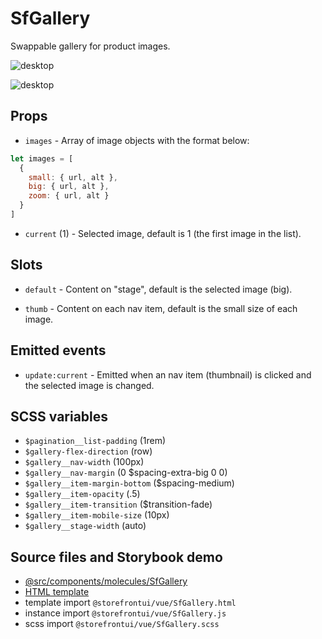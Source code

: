 # SfGallery

<!-- Write about general purpose of the component. Include screenshot (to be replaced with a live example once we migrate to vuepress) -->

Swappable gallery for product images.

![desktop](https://screenshotscdn.firefoxusercontent.com/images/0dec9565-4c31-45b1-9554-20b19fdf33c0.png)

![desktop](https://screenshotscdn.firefoxusercontent.com/images/6234ea80-b523-4a68-9050-73d4c6ccf301.png)

## Props

<!--Write down props and their purpose -->

- `images` - Array of image objects with the format below:

```javascript
let images = [
  {
    small: { url, alt },
    big: { url, alt },
    zoom: { url, alt }
  }
]
```

- `current` (1) - Selected image, default is 1 (the first image in the list).

## Slots

<!-- Describe slots and their purpose -->

- `default` - Content on "stage", default is the selected image (big).

- `thumb` - Content on each nav item, default is the small size of each image.

## Emitted events

- `update:current` - Emitted when an nav item (thumbnail) is clicked and
the selected image is changed.

## SCSS variables

<!-- Write down SCSS variables available for configuration -->

- `$pagination__list-padding` (1rem)
- `$gallery-flex-direction` (row)
- `$gallery__nav-width` (100px)
- `$gallery__nav-margin` (0 $spacing-extra-big 0 0)
- `$gallery__item-margin-bottom` ($spacing-medium)
- `$gallery__item-opacity` (.5)
- `$gallery__item-transition` ($transition-fade)
- `$gallery__item-mobile-size` (10px)
- `$gallery__stage-width` (auto)

## Source files and Storybook demo

- [@src/components/molecules/SfGallery](https://github.com/DivanteLtd/storefront-ui/tree/master/src/components/molecules/SfGallery)
- [HTML template](https://github.com/DivanteLtd/storefront-ui/tree/master/src/components/molecules/SfGallery/SfGallery.html)
- template import `@storefrontui/vue/SfGallery.html`
- instance import `@storefrontui/vue/SfGallery.js`
- scss import `@storefrontui/vue/SfGallery.scss`
